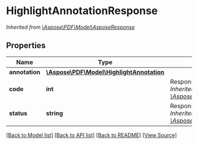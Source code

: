 # HighlightAnnotationResponse


*Inherited from [\Aspose\PDF\Model\AsposeResponse](AsposeResponse.md)*
## Properties
Name | Type | Description | Notes
------------ | ------------- | ------------- | -------------
**annotation** | [**\Aspose\PDF\Model\HighlightAnnotation**](HighlightAnnotation.md) |  | [optional]
**code** | **int** | Response status code.<br />*Inherited from [\Aspose\PDF\Model\AsposeResponse](AsposeResponse.md)* | 
**status** | **string** | Response status.<br />*Inherited from [\Aspose\PDF\Model\AsposeResponse](AsposeResponse.md)* | [optional]

[[Back to Model list]](../README.md#documentation-for-models) [[Back to API list]](../README.md#documentation-for-api-endpoints) [[Back to README]](../README.md) [[View Source]](../src/Aspose/PDF/Model/HighlightAnnotationResponse.php)

